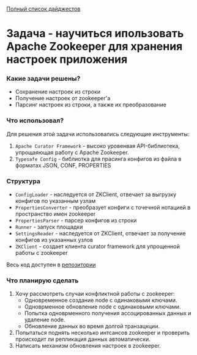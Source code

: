 [Полный список дайджестов](https://daniel55411.github.io/2018/04/29/table-of-contents/)

# Задача - научиться ипользовать Apache Zookeeper для хранения настроек приложения

### Какие задачи решены?
- Сохранение настроек из строки
- Получение настроек от zookeeper'a 
- Парсинг настроек из строки, а также их преобразование 

### Что использовал?
Для решения этой задачи использовались следующие инструменты:
1. `Apache Curator Framework` - высоко уровенвая API-библиотека, упрощаяющая работу с Apache Zookeeper.
2. `Typesafe Config` - библиотка для прасинга конфигов из файла в форматах JSON, CONF, PROPERTIES

### Структура

- `ConfigLoader` - наследуется от ZKClient, отвечает за выгрузку конфигов по указанным узлам
- `PropertiesConverter` - преобразует конфиги с точечной нотацией в пространство имен zookeeper
- `PropertiesParser` - парсер конфигов из строки
- `Runner` - запуск площадки
- `SettingsReader` - наследуется от ZKClient, отвечает за получение конфигов из указанных узлов
- `ZKClient` - создает клиента curator framework для упрощенной работы с zookeeper
  
Весь код доступен в [репозитории](https://github.com/daniel55411/test-akka-with-kafka/tree/master/src/main/java/examples/kafka/zookeeper/example)

### Что планирую сделать
1. Хочу рассмотреть случаи конфликтной работы с zookeeper:
    - Одновременное создание node с одинаковыми ключами.
    - Одноврменное обновление node с одинаковыми ключами.
    - Попытка одноврменного получения ассоцированных данных и удаление node.
    - Обновление данных во время долгой транзацкции.
2. Попытаться поднять несколько интсансов zookeeper и проверить происходит ли репликация данных автоматически.
3. Написать механизм обновления настроек в zookeeper.
